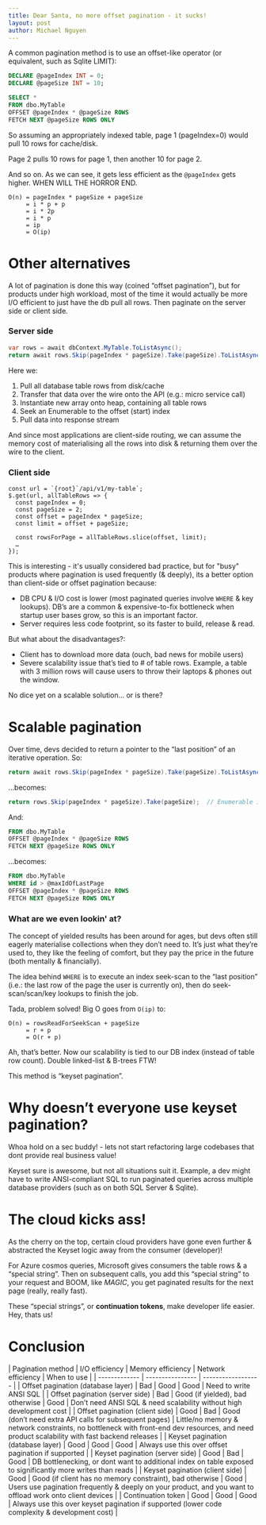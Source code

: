 ```yaml
---
title: Dear Santa, no more offset pagination - it sucks!
layout: post
author: Michael Nguyen
---
```


A common pagination method is to use an offset-like operator (or equivalent, such as Sqlite LIMIT):

```sql
DECLARE @pageIndex INT = 0;
DECLARE @pageSize INT = 10;

SELECT *
FROM dbo.MyTable
OFFSET @pageIndex * @pageSize ROWS
FETCH NEXT @pageSize ROWS ONLY
```

So assuming an appropriately indexed table, page 1 (pageIndex=0) would pull 10 rows for cache/disk.

Page 2 pulls 10 rows for page 1, then another 10 for page 2.

And so on. As we can see, it gets less efficient as the `@pageIndex` gets higher. WHEN WILL THE HORROR END.

```
O(n) = pageIndex * pageSize + pageSize
     = i * p + p 
     = i * 2p
     = i * p
     = ip
     = O(ip)
```

# Other alternatives
A lot of pagination is done this way (coined “offset pagination”), but for products under high workload, most of the time it would actually be more I/O efficient to just have the db pull all rows. Then paginate on the server side or client side.

### Server side
```csharp
var rows = await dbContext.MyTable.ToListAsync(); 
return await rows.Skip(pageIndex * pageSize).Take(pageSize).ToListAsync();
```

Here we:
1. Pull all database table rows from disk/cache
1. Transfer that data over the wire onto the API (e.g.: micro service call)
1. Instantiate new array onto heap, containing all table rows
1. Seek an Enumerable to the offset (start) index
1. Pull data into response stream

And since most applications are client-side routing, we can assume the memory cost of materialising all the rows into disk & returning them over the wire to the client.

### Client side
```
const url = `{root}`/api/v1/my-table`;
$.get(url, allTableRows => {
  const pageIndex = 0;
  const pageSize = 2;
  const offset = pageIndex * pageSize;
  const limit = offset + pageSize;

  const rowsForPage = allTableRows.slice(offset, limit);
  …
});
```

This is interesting - it's usually considered bad practice, but for "busy" products where pagination is used frequently (& deeply), its a better option than client-side or offset pagination because:
- DB CPU & I/O cost is lower (most paginated queries involve `WHERE` & key lookups). DB’s are a common & expensive-to-fix bottleneck when startup user bases grow, so this is an important factor.
- Server requires less code footprint, so its faster to build, release & read.

But what about the disadvantages?:
- Client has to download more data (ouch, bad news for mobile users)
- Severe scalability issue that’s tied to # of table rows. Example, a table with 3 million rows will cause users to throw their laptops & phones out the window.

No dice yet on a scalable solution… or is there?

# Scalable pagination
Over time, devs decided to return a pointer to the “last position” of an iterative operation. So:

```csharp
return await rows.Skip(pageIndex * pageSize).Take(pageSize).ToListAsync();
```

…becomes:

```csharp
return rows.Skip(pageIndex * pageSize).Take(pageSize);  // Enumerable instead of List
```

And:

```sql
FROM dbo.MyTable
OFFSET @pageIndex * @pageSize ROWS
FETCH NEXT @pageSize ROWS ONLY
```

…becomes:

```sql
FROM dbo.MyTable
WHERE id > @maxIdOfLastPage
OFFSET @pageIndex * @pageSize ROWS
FETCH NEXT @pageSize ROWS ONLY
```

### What are we even lookin' at?
The concept of yielded results has been around for ages, but devs often still eagerly materialise collections when they don’t need to. It’s just what they’re used to, they like the feeling of comfort, but they pay the price in the future (both mentally & financially).

The idea behind `WHERE` is to execute an index seek-scan to the “last position” (i.e.: the last row of the page the user is currently on), then do seek-scan/scan/key lookups to finish the job.

Tada, problem solved! Big O goes from `O(ip)` to:

```
O(n) = rowsReadForSeekScan + pageSize
     = r + p
     = O(r + p)
```

Ah, that’s better. Now our scalability is tied to our DB index (instead of table row count). Double linked-list & B-trees FTW!

This method is “keyset pagination”.

# Why doesn’t everyone use keyset pagination?
Whoa hold on a sec buddy! - lets not start refactoring large codebases that dont provide real business value!

Keyset sure is awesome, but not all situations suit it. Example, a dev might have to write ANSI-compliant SQL to run paginated queries across multiple database providers (such as on both SQL Server & Sqlite).

# The cloud kicks ass!
As the cherry on the top, certain cloud providers have gone even further & abstracted the Keyset logic away from the consumer (developer)!

For Azure cosmos queries, Microsoft gives consumers the table rows & a “special string”. Then on subsequent calls, you add this “special string” to your request and BOOM, like *MAGIC*, you get paginated results for the next page (really, really fast).

These “special strings”, or **continuation tokens**, make developer life easier. Hey, thats us!

# Conclusion

| Pagination method | I/O efficiency | Memory efficiency | Network efficiency | When to use |
| ------------- | ---------------- | ------------------ |
| Offset pagination (database layer) | Bad | Good | Good | Need to write ANSI SQL |
| Offset pagination (server side) | Bad | Good (if yielded), bad otherwise | Good | Don’t need ANSI SQL & need scalability without high development cost |
| Offset pagination (client side) | Good | Bad | Good (don’t need extra API calls for subsequent pages) | Little/no memory & network constraints, no bottleneck with front-end dev resources, and need product scalability with fast backend releases |
| Keyset pagination (database layer) | Good | Good | Good | Always use this over offset pagination if supported |
| Keyset pagination (server side) | Good | Bad | Good | DB bottlenecking, or dont want to additional index on table exposed to significantly more writes than reads |
| Keyset pagination (client side) | Good | Good (if client has no memory constraint), bad otherwise | Good | Users use pagination frequently & deeply on your product, and you want to offload work onto client devices |
| Continuation token | Good | Good | Good | Always use this over keyset pagination if supported (lower code complexity & development cost) |
